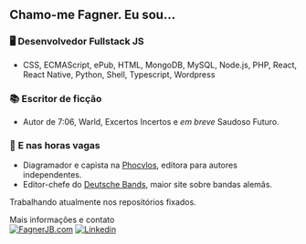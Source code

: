 ## Chamo-me Fagner. Eu sou...

### 🖥️ **Desenvolvedor Fullstack JS**
* CSS, ECMAScript, ePub, HTML, MongoDB, MySQL, Node.js, PHP, React, React Native, Python, Shell, Typescript, Wordpress

### 📚 **Escritor de ficção**
* Autor de 7:06, Warld, Excertos Incertos e *em breve* Saudoso Futuro.

### 🤘 **E nas horas vagas**
* Diagramador e capista na [Phocvlos](https://phocvlos.ml/), editora para autores independentes.
* Editor-chefe do [Deutsche Bands](https://dbands.com.br/), maior site sobre bandas alemãs.

Trabalhando atualmente nos repositórios fixados.

Mais informações e contato  
[![FagnerJB.com](https://img.shields.io/badge/-FagnerJB.com-282A36?style=flat-square&logo=Javascript&logoColor=white&link=https://fagnerjb.com)](https://fagnerjb.com)
[![Linkedin](https://img.shields.io/badge/-LinkedIn-blue?style=flat-square&logo=Linkedin&logoColor=white&link=https://www.linkedin.com/in/fagnerjb/)](https://www.linkedin.com/in/fagnerjb/)
